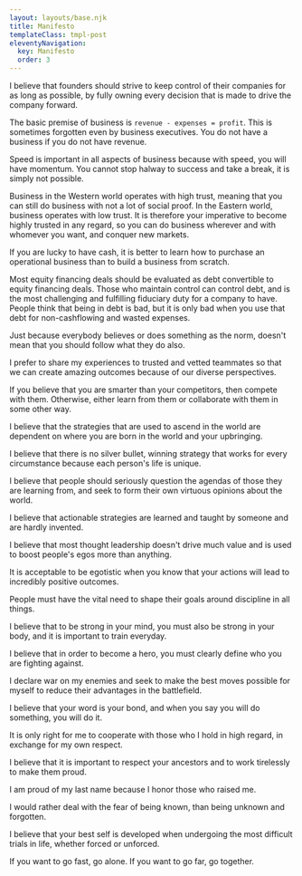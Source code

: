 ```yaml
---
layout: layouts/base.njk
title: Manifesto
templateClass: tmpl-post
eleventyNavigation:
  key: Manifesto
  order: 3
---
```


I believe that founders should strive to keep control of their companies for as long as possible, by fully owning every decision that is made to drive the company forward.

The basic premise of business is `revenue - expenses = profit`. This is sometimes forgotten even by business executives. You do not have a business if you do not have revenue.

Speed is important in all aspects of business because with speed, you will have momentum. You cannot stop halway to success and take a break, it is simply not possible.

Business in the Western world operates with high trust, meaning that you can still do business with not a lot of social proof. In the Eastern world, business operates with low trust. It is therefore your imperative to become highly trusted in any regard, so you can do business wherever and with whomever you want, and conquer new markets.

If you are lucky to have cash, it is better to learn how to purchase an operational business than to build a business from scratch.

Most equity financing deals should be evaluated as debt convertible to equity financing deals. Those who maintain control can control debt, and is the most challenging and fulfilling fiduciary duty for a company to have. People think that being in debt is bad, but it is only bad when you use that debt for non-cashflowing and wasted expenses.

Just because everybody believes or does something as the norm, doesn't mean that you should follow what they do also.

I prefer to share my experiences to trusted and vetted teammates so that we can create amazing outcomes because of our diverse perspectives.

If you believe that you are smarter than your competitors, then compete with them. Otherwise, either learn from them or collaborate with them in some other way.

I believe that the strategies that are used to ascend in the world are dependent on where you are born in the world and your upbringing.

I believe that there is no silver bullet, winning strategy that works for every circumstance because each person's life is unique.

I believe that people should seriously question the agendas of those they are learning from, and seek to form their own virtuous opinions about the world.

I believe that actionable strategies are learned and taught by someone and are hardly invented.

I believe that most thought leadership doesn't drive much value and is used to boost people's egos more than anything.

It is acceptable to be egotistic when you know that your actions will lead to incredibly positive outcomes.

People must have the vital need to shape their goals around discipline in all things.

I believe that to be strong in your mind, you must also be strong in your body, and it is important to train everyday.

I believe that in order to become a hero, you must clearly define who you are fighting against.

I declare war on my enemies and seek to make the best moves possible for myself to reduce their advantages in the battlefield.

I believe that your word is your bond, and when you say you will do something, you will do it.

It is only right for me to cooperate with those who I hold in high regard, in exchange for my own respect.

I believe that it is important to respect your ancestors and to work tirelessly to make them proud.

I am proud of my last name because I honor those who raised me.

I would rather deal with the fear of being known, than being unknown and forgotten.

I believe that your best self is developed when undergoing the most difficult trials in life, whether forced or unforced.

If you want to go fast, go alone. If you want to go far, go together.